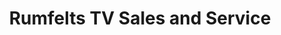 ---
title: "Rumfelts TV Sales and Service"
url: /greenville/rumfelts-tv-sales-and-service/
shop: electronics
---